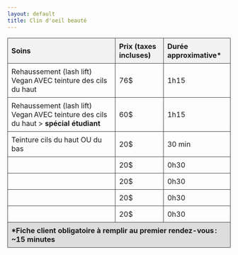 ```yaml
---
layout: default
title: Clin d'oeil beauté
---
```

<style>
    table {
      width: 100%;
      border-collapse: collapse;
    }
    th, td {
      border: 1px solid #444;
      padding: 8px;
      text-align: left;
    }
    thead {
      background-color: #f2f2f2;
    }
    tfoot {
      background-color: #ddd;
    }
  </style>

<div class="centered-div content">
    <table>
        <thead>
            <tr>
                <th>Soins</th>
                <th>Prix (taxes incluses)</th>
                <th>Durée approximative*</th>
            </tr>
        </thead>
        <tbody>
            <tr>
                <td>Rehaussement (lash lift) Vegan AVEC teinture des cils du haut</td>
                <td>76$</td>
                <td>1h15</td>
            </tr>
             <tr>
                <td>Rehaussement (lash lift) Vegan AVEC teinture des cils du haut > <b>spécial étudiant</b></td>
                <td>60$</td>
                <td>1h15</td>
            </tr>
            <tr>
                <td>Teinture cils du haut OU du bas</td>
                <td>20$</td>
                <td>30 min</td>
            </tr>
            <tr>
                <td></td>
                <td>20$</td>
                <td>0h30</td>
            </tr>
            <tr>
                <td></td>
                <td>20$</td>
                <td>0h30</td>
            </tr>
            <tr>
                <td></td>
                <td>20$</td>
                <td>0h30</td>
            </tr>
            <tr>
                <td></td>
                <td>20$</td>
                <td>0h30</td>
            </tr>
        </tbody>
        <tfoot>
            <tr>
                <th colspan="3">*Fiche client obligatoire à remplir au premier rendez-vous : ~15 minutes</th>
            </tr>
        </tfoot>
    </table>
</div>